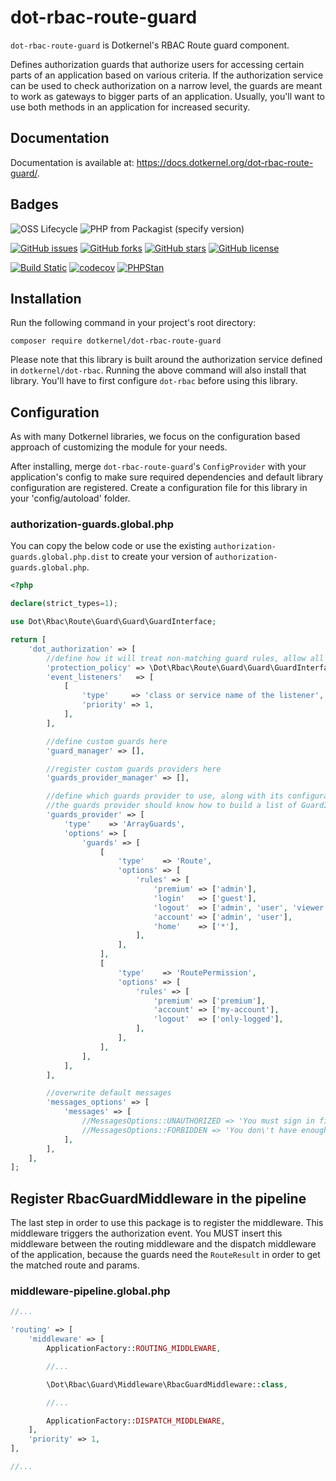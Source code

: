 # dot-rbac-route-guard

`dot-rbac-route-guard` is Dotkernel's RBAC Route guard component.

Defines authorization guards that authorize users for accessing certain parts of an application based on various criteria.
If the authorization service can be used to check authorization on a narrow level, the guards are meant to work as gateways to bigger parts of an application.
Usually, you'll want to use both methods in an application for increased security.

## Documentation

Documentation is available at: https://docs.dotkernel.org/dot-rbac-route-guard/.

## Badges

![OSS Lifecycle](https://img.shields.io/osslifecycle/dotkernel/dot-rbac-route-guard)
![PHP from Packagist (specify version)](https://img.shields.io/packagist/php-v/dotkernel/dot-rbac-route-guard/1.0.0)

[![GitHub issues](https://img.shields.io/github/issues/dotkernel/dot-rbac-route-guard)](https://github.com/dotkernel/dot-rbac-route-guard/issues)
[![GitHub forks](https://img.shields.io/github/forks/dotkernel/dot-rbac-route-guard)](https://github.com/dotkernel/dot-rbac-route-guard/network)
[![GitHub stars](https://img.shields.io/github/stars/dotkernel/dot-rbac-route-guard)](https://github.com/dotkernel/dot-rbac-route-guard/stargazers)
[![GitHub license](https://img.shields.io/github/license/dotkernel/dot-rbac-route-guard)](https://github.com/dotkernel/dot-rbac-route-guard/blob/1.0/LICENSE.md)

[![Build Static](https://github.com/dotkernel/dot-rbac-route-guard/actions/workflows/continuous-integration.yml/badge.svg?branch=1.0)](https://github.com/dotkernel/dot-rbac-route-guard/actions/workflows/continuous-integration.yml)
[![codecov](https://codecov.io/gh/dotkernel/dot-rbac-route-guard/graph/badge.svg?token=XXXXXXXXXX)](https://codecov.io/gh/dotkernel/dot-rbac-route-guard)
[![PHPStan](https://github.com/dotkernel/dot-rbac-route-guard/actions/workflows/static-analysis.yml/badge.svg?branch=1.0)](https://github.com/dotkernel/dot-rbac-route-guard/actions/workflows/static-analysis.yml)

## Installation

Run the following command in your project's root directory:

```shell
composer require dotkernel/dot-rbac-route-guard
```

Please note that this library is built around the authorization service defined in `dotkernel/dot-rbac`.
Running the above command will also install that library.
You'll have to first configure `dot-rbac` before using this library.

## Configuration

As with many Dotkernel libraries, we focus on the configuration based approach of customizing the module for your needs.

After installing, merge `dot-rbac-route-guard`'s `ConfigProvider` with your application's config to make sure required dependencies and default library configuration are registered.
Create a configuration file for this library in your 'config/autoload' folder.

### authorization-guards.global.php

You can copy the below code or use the existing `authorization-guards.global.php.dist` to create your version of `authorization-guards.global.php`.

```php
<?php

declare(strict_types=1);

use Dot\Rbac\Route\Guard\Guard\GuardInterface;

return [
    'dot_authorization' => [
        //define how it will treat non-matching guard rules, allow all by default
        'protection_policy' => \Dot\Rbac\Route\Guard\Guard\GuardInterface::POLICY_ALLOW,
        'event_listeners'   => [
            [
                'type'     => 'class or service name of the listener',
                'priority' => 1,
            ],
        ],

        //define custom guards here
        'guard_manager' => [],

        //register custom guards providers here
        'guards_provider_manager' => [],

        //define which guards provider to use, along with its configuration
        //the guards provider should know how to build a list of GuardInterfaces based on its configuration
        'guards_provider' => [
            'type'    => 'ArrayGuards',
            'options' => [
                'guards' => [
                    [
                        'type'    => 'Route',
                        'options' => [
                            'rules' => [
                                'premium' => ['admin'],
                                'login'   => ['guest'],
                                'logout'  => ['admin', 'user', 'viewer'],
                                'account' => ['admin', 'user'],
                                'home'    => ['*'],
                            ],
                        ],
                    ],
                    [
                        'type'    => 'RoutePermission',
                        'options' => [
                            'rules' => [
                                'premium' => ['premium'],
                                'account' => ['my-account'],
                                'logout'  => ['only-logged'],
                            ],
                        ],
                    ],
                ],
            ],
        ],

        //overwrite default messages
        'messages_options' => [
            'messages' => [
                //MessagesOptions::UNAUTHORIZED => 'You must sign in first to access the requested content',
                //MessagesOptions::FORBIDDEN => 'You don\'t have enough permissions to access the requested content',
            ],
        ],
    ],
];
```

## Register RbacGuardMiddleware in the pipeline

The last step in order to use this package is to register the middleware.
This middleware triggers the authorization event.
You MUST insert this middleware between the routing middleware and the dispatch middleware of the application, because the guards need the `RouteResult` in order to get the matched route and params.

### middleware-pipeline.global.php

```php
//...

'routing' => [
    'middleware' => [
        ApplicationFactory::ROUTING_MIDDLEWARE,

        //...

        \Dot\Rbac\Guard\Middleware\RbacGuardMiddleware::class,

        //...

        ApplicationFactory::DISPATCH_MIDDLEWARE,
    ],
    'priority' => 1,
],

//...
```
